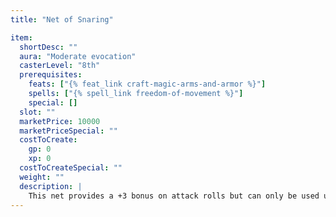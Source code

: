 ```yaml
---
title: "Net of Snaring"

item:
  shortDesc: ""
  aura: "Moderate evocation"
  casterLevel: "8th"
  prerequisites:
    feats: ["{% feat_link craft-magic-arms-and-armor %}"]
    spells: ["{% spell_link freedom-of-movement %}"]
    special: []
  slot: ""
  marketPrice: 10000
  marketPriceSpecial: ""
  costToCreate:
    gp: 0
    xp: 0
  costToCreateSpecial: ""
  weight: ""
  description: |
    This net provides a +3 bonus on attack rolls but can only be used underwater, thus making it a somewhat useful item rather than what most would really call a cursed item. Underwater, it can be commanded to shoot forth up to 30 feet to trap a creature.
---
```

